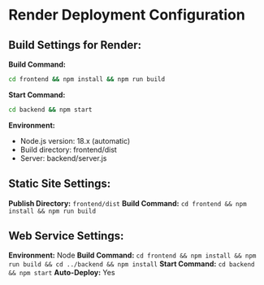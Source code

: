 # Render Deployment Configuration

## Build Settings for Render:

**Build Command:**
```bash
cd frontend && npm install && npm run build
```

**Start Command:**
```bash
cd backend && npm start
```

**Environment:**
- Node.js version: 18.x (automatic)
- Build directory: frontend/dist
- Server: backend/server.js

## Static Site Settings:

**Publish Directory:** `frontend/dist`
**Build Command:** `cd frontend && npm install && npm run build`

## Web Service Settings:

**Environment:** Node
**Build Command:** `cd frontend && npm install && npm run build && cd ../backend && npm install`
**Start Command:** `cd backend && npm start`
**Auto-Deploy:** Yes
